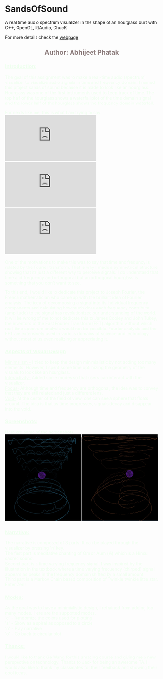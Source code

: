 # SandsOfSound
A real time audio spectrum visualizer in the shape of an hourglass built with C++, OpenGL, RtAudio, ChucK

For more details check the [webpage](web/index.html)
<center><font color="#908080">

## Author: Abhijeet Phatak

</font></center>

<font color="#eeffee">

### <u>Introduction:</u>

The goal of this assignment was to make a real-time audio (spectrum) visualizer to visualize audio signals in time and frequency domain. I named this project sands of sound because it is made to look like an hourglass. Hourglass was one of the first instruments used to keep track of time. The top half of the hourglass shows a waterfall plot of the time domain signal and the lower half of the hourglass shows the frequency domain waterfall.

For nerds like me, this is what I am trying to say 
![1](https://latex.codecogs.com/gif.latex?X%28%5Comega%29%20%3D%20%5Cint_%7B-%5Cinfty%7D%5E%7B%5Cinfty%7D%20x%28t%29%20e%20%5E%7B-j%20%5Comega%20t%7D%20%5Cmathrm%7Bd%7Dt%20%3D%20%5Cint_%7B-%5Cinfty%7D%5E%7B%5Cinfty%7D%20x%28t%29%20e%20%5E%7B-j%202%20%5Cpi%20f%20t%7D%20%5Cmathrm%7Bd%7Dt)
![2](https://latex.codecogs.com/gif.latex?x%28t%29%20%3D%20%5Cfrac%7B1%7D%7B2%20%5Cpi%7D%20%5Cint_%7B-%5Cinfty%7D%5E%7B%5Cinfty%7D%20X%28%5Comega%29%20e%20%5E%7Bj%20%5Comega%20t%7D%20%5Cmathrm%7Bd%7D%5Comega%20%3D%20%5Cint_%7B-%5Cinfty%7D%5E%7B%5Cinfty%7D%20X%28f%29%20e%20%5E%7Bj%202%20%5Cpi%20f%20t%7D%20%5Cmathrm%7Bd%7Df)
![3](https://latex.codecogs.com/gif.latex?x%28t%29%20%5CLeftrightarrow%20X%28w%29)

One of the motivations to make this was to say that time and frequncy is related by the Fourier transform. That is why I made a symmetrical structure showing that its just a different way to perceive signals. I do understand that time and frequency and orthogonal but an orthogonal hourglass is something that you don't want to see.

To this end, I would like to dedicate this project to Joseph Fourier, the French mathematician who came up with the brilliant idea of Fourier analysis. The idea of decomposing a signal into its individual frequency components and calculating how much does each frequency contribute (amplitude) to the signal has revolutionized our understanding of the world. It will be wrong of me to not dedicate this to James Cooley and John Tukey, the inventors of the Fast Fourier Transform (FFT) algorithm without which real-time spectrum analysis would not be possible. Fourier analysis and the FFT are extensively used in various domains of science and technology without most of us even realizing or appreciating it.

### <u>Aspects of Visual Design</u>

<u>Minimalism -</u> I tried to keep the design minimialistic by not adding too many elements. However, I spent some time optimizing the geometry of the visuals to look like an hourglass.  
<u>Interactivity-</u> Added some modes so that users can interact with the visualizer.  
<u>Focus-</u> Although time and frequency are orthogonal, the idea was to convey that they are still related and just a different lens.  
<u>Void-</u> At the center of the field of view, one can see a sphere that floats around. The idea is that as time progresses, signals decay and disappear into the void.  

### <u>Screenshots:</u>

Here are some of the screenshots. ![](web/ss.jpg)

### <u>Narrative:</u>

The narrative is composed of 3 parts. It can be played through the visualizer by pressing 'n' key.  
The first part is meditative chanting of Om or Aum (ॐ) which is a Hindu sacred sound.  
Second part is a time varying frequency signal. I was inspired by the illustration in the textbook where a time varying frequency (chirped) signal appears as peaks in the frequency domain shifted by a small amount.  
Third part is a Markov Chain based composition of Twinkle twinkle little star. Enter Zen!  

### <u>Modes:</u>

As the goal was to have a minimialistic design, I refrained from adding too many modes. Here are the supported modes.  
'c' - Randomize the colors used for plotting  
's' - Show as a spiral as opposed to a circle  
'n' - Play narrative  
'o' - Go back to circular plot  

### <u>Thanks:</u>

I would like to thank Ge Wang for this amazing course and giving me a new perspective on technology. Thanks to Jack for being an awesome TA. I would also like to thank my classmates for their feedback and showing their cool ideas.

</font>
